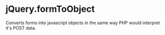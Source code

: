jQuery.formToObject
===================

Converts forms into javascript objects in the same way PHP would interpret it's POST data.